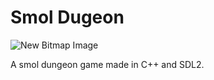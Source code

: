 # Smol Dugeon
 ![New Bitmap Image](https://user-images.githubusercontent.com/17791454/160729451-52661651-0150-4477-b471-40fd7bd83dff.png)

 A smol dungeon game made in C++ and SDL2.
